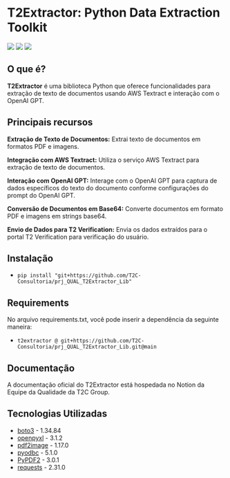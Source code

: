 # T2Extractor: Python Data Extraction Toolkit

<div>
  <a href="https://www.python.org/" target="_blank"><img src="https://img.shields.io/badge/Python-3776AB?style=for-the-badge&logo=python&logoColor=white" target="_blank"></a>
  <a href ="https://aws.amazon.com/pt/textract/" target="_blank"><img src="https://img.shields.io/badge/Amazon_AWS-232F3E?style=for-the-badge&logo=amazon-aws&logoColor=white" target="_blank"></a>
  <a href="https://chat.openai.com/" target="_blank"><img src="https://img.shields.io/badge/chatGPT-74aa9c?style=for-the-badge&logo=openai&logoColor=white" target="_blank"></a>  
</div>

## O que é?
**T2Extractor** é uma biblioteca Python que oferece funcionalidades para extração de texto de documentos usando AWS Textract e interação com o OpenAI GPT.

## Principais recursos
**Extração de Texto de Documentos:** Extrai texto de documentos em formatos PDF e imagens.

**Integração com AWS Textract:** Utiliza o serviço AWS Textract para extração de texto de documentos.

**Interação com OpenAI GPT:** Interage com o OpenAI GPT para captura de dados específicos do texto do documento conforme configurações do prompt do OpenAI GPT.

**Conversão de Documentos em Base64:** Converte documentos em formato PDF e imagens em strings base64.

**Envio de Dados para T2 Verification:** Envia os dados extraídos para o portal T2 Verification para verificação do usuário.

## Instalação
- `pip install "git+https://github.com/T2C-Consultoria/prj_QUAL_T2Extractor_Lib"`

## Requirements 
No arquivo requirements.txt, você pode inserir a dependência da seguinte maneira:
- `t2extractor @ git+https://github.com/T2C-Consultoria/prj_QUAL_T2Extractor_Lib.git@main`

## Documentação
A documentação oficial do T2Extractor está hospedada no Notion da Equipe da Qualidade da T2C Group.


## Tecnologias Utilizadas
- [boto3](https://pypi.org/project/boto3/) - 1.34.84
- [openpyxl](https://pypi.org/project/openpyxl/) - 3.1.2
- [pdf2image](https://pypi.org/project/pdf2image/) - 1.17.0
- [pyodbc](https://pypi.org/project/pyodbc/) - 5.1.0
- [PyPDF2](https://pypi.org/project/PyPDF2/) - 3.0.1
- [requests](https://pypi.org/project/requests/) - 2.31.0
